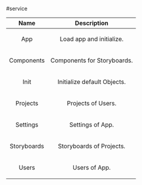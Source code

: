 
#service

| Name | Description |
| :--: | :--: |
| App | <p>Load app and initialize.</p>  |
| Components | <p>Components for Storyboards.</p>  |
| Init | <p>Initialize default Objects.</p>  |
| Projects | <p>Projects of Users.</p>  |
| Settings | <p>Settings of App.</p>  |
| Storyboards | <p>Storyboards of Projects.</p>  |
| Users | <p>Users of App.</p>  |

